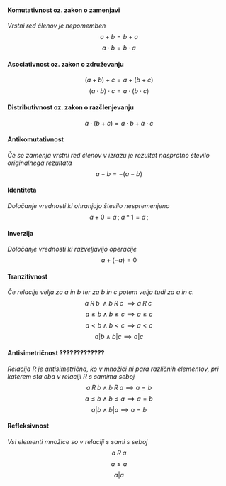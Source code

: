 
#### Komutativnost oz. zakon o zamenjavi 
*Vrstni red členov je nepomemben*
$$a + b = b + a$$ $$a \cdot b = b \cdot a$$
#### Asociativnost oz. zakon o združevanju 
$$(a + b) + c = a + (b + c)$$ $$(a \cdot b) \cdot c = a \cdot (b \cdot c)$$
#### Distributivnost oz. zakon o razčlenjevanju
$$a \cdot (b + c) = a \cdot b + a \cdot c$$
#### Antikomutativnost 
*Če se zamenja vrstni red členov v izrazu je rezultat nasprotno število originalnega rezultata*
$$ a - b = -(a - b)$$
#### Identiteta
*Določanje vrednosti ki ohranjajo število nespremenjeno*  
$$a + 0 = a\,; \; a \ast 1 = a\,;$$
#### Inverzija
*Določanje vrednosti ki razveljavijo operacije* 
$$a + (-a) = 0$$
#### Tranzitivnost
*Če relacije velja za a in b ter za b in c potem velja tudi za a in c.*
$$a \; R\;  b\;  \land b\;  R\;  c\;  \implies a\;  R\;  c\; $$
$$a \le b \land b \le c \implies a \le c$$
$$a \lt b \land b \lt c \implies a \lt c$$
$$a | b\land b|c \implies a|c$$
#### Antisimetričnost ?????????????
*Relacija R je antisimetrična, ko v množici ni para različnih elementov, pri katerem sta oba v relaciji R s samima seboj*
$$ a \; R \; b \land b\; R \; a \implies a = b$$
$$a \le b \land b\le a \implies a = b$$
$$a|b\land b|a \implies a = b$$
#### Refleksivnost
*Vsi elementi množice so v relaciji s sami s seboj*
$$a \; R \; a$$
$$a \le a$$
$$a | a$$